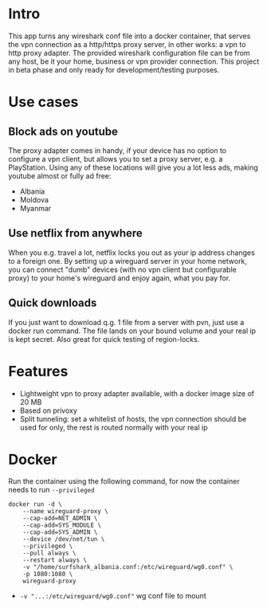 # Intro

This app turns any wireshark conf file into a docker container, that serves the vpn connection as a http/https proxy server, in other works: a vpn to http proxy adapter. The provided wireshark configuration file can be from any host, be it your home, business or vpn provider connection. This project in beta phase and only ready for development/testing purposes.

# Use cases

## Block ads on youtube

The proxy adapter comes in handy, if your device has no option to configure a vpn client, but allows you to set a proxy server, e.g. a PlayStation.
Using any of these locations will give you a lot less ads, making youtube almost or fully ad free: 
- Albania
- Moldova
- Myanmar

## Use netflix from anywhere

When you e.g. travel a lot, netflix locks you out as your ip address changes to a foreign one. 
By setting up a wireguard server in your home network, you can connect "dumb" devices (with no vpn client but configurable proxy) to your home's wireguard and enjoy again, what you pay for.

## Quick downloads

If you just want to download q.g. 1 file from a server with pvn, just use a docker run command. 
The file lands on your bound volume and your real ip is kept secret.
Also great for quick testing of region-locks. 

# Features

- Lightweight vpn to proxy adapter available, with a docker image size of 20 MB
- Based on privoxy
- Split tunneling: set a whitelist of hosts, the vpn connection should be used for only, the rest is routed normally with your real ip

# Docker

Run the container using the following command, for now the container needs to run `--privileged`

```shell
docker run -d \
    --name wireguard-proxy \
    --cap-add=NET_ADMIN \
    --cap-add=SYS_MODULE \
    --cap-add=SYS_ADMIN \
    --device /dev/net/tun \
    --privileged \
    --pull always \
    --restart always \
    -v "/home/surfshark_albania.conf:/etc/wireguard/wg0.conf" \
    -p 1080:1080 \
    wireguard-proxy
```

- `-v "...:/etc/wireguard/wg0.conf"` wg conf file to mount
